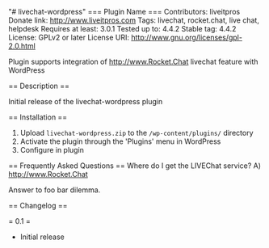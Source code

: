 "# livechat-wordpress" 
=== Plugin Name ===
Contributors: liveitpros
Donate link: http://www.liveitpros.com
Tags: livechat, rocket.chat, live chat, helpdesk
Requires at least: 3.0.1
Tested up to: 4.4.2
Stable tag: 4.4.2
License: GPLv2 or later
License URI: http://www.gnu.org/licenses/gpl-2.0.html

Plugin supports integration of http://www.Rocket.Chat livechat feature with WordPress

== Description ==

Initial release of the livechat-wordpress plugin

== Installation ==

1. Upload `livechat-wordpress.zip` to the `/wp-content/plugins/` directory
2. Activate the plugin through the 'Plugins' menu in WordPress
3. Configure in plugin

== Frequently Asked Questions ==
Where do I get the LIVEChat service? 
A) http://www.Rocket.Chat

Answer to foo bar dilemma.

== Changelog ==

= 0.1 =
* Initial release

